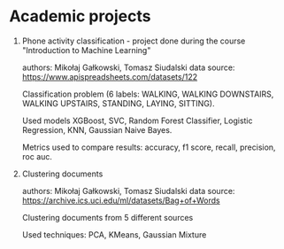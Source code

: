 # Academic projects

1. Phone activity classification - project done during the course "Introduction to Machine Learning"
    
    authors: Mikołaj Gałkowski, Tomasz Siudalski
    data source: https://www.apispreadsheets.com/datasets/122

    Classification problem (6 labels: WALKING, WALKING DOWNSTAIRS, WALKING UPSTAIRS, STANDING, LAYING, SITTING). 
    
    Used models XGBoost, SVC, Random Forest Classifier, Logistic Regression, KNN, Gaussian Naive Bayes. 
    
    Metrics used to compare results: accuracy, f1 score, recall, precision, roc auc.

2. Clustering documents

    authors: Mikołaj Gałkowski, Tomasz Siudalski
    data source: https://archive.ics.uci.edu/ml/datasets/Bag+of+Words

    Clustering documents from 5 different sources 

    Used techniques: PCA, KMeans, Gaussian Mixture


